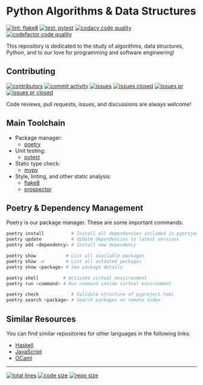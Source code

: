 # Python Algorithms & Data Structures

[![lint: flake8][1]][2] [![test: pytest][3]][4] [![codacy code quality][5]][6] [![codefactor code quality][7]][8]

This repository is dedicated to the study of algorithms, data structures,
Python, and to our love for programming and software engineering!

## Contributing

[![contributors][25]][26] [![commit activity][27]][28] [![issues][29]][30]
[![issues closed][31]][32] [![issues pr][33]][34] [![issues pr closed][35]][36]

Code reviews, pull requests, issues, and discussions are always welcome!

## Main Toolchain

- Package manager:
  - [poetry][80]
- Unit testing:
  - [pytest][81]
- Static type check:
  - [mypy][82]
- Style, linting, and other static analysis:
  - [flake8][83]
  - [prospector][84]

## Poetry & Dependency Management

Poetry is our package manager. These are some important commands.

```bash
poetry install          # Install all dependencies included in pyproject.toml
poetry update           # Update dependencies to latest versions
poetry add <dependency> # Install new dependency

poetry show           # List all available packages
poetry show -o        # List all outdated packages
poetry show <package> # See package details

poetry shell         # Activate virtual envvironment
poetry run <command> # Run command inside virtual environment

poetry check            # Validate structure of pyproject.toml
poetry search <package> # Search packages on remote index
```

## Similar Resources

You can find similar repositories for other languages in the following links:

- [Haskell][103]
- [JavaScript][101]
- [OCaml][102]

---

[![total lines][51]][52] [![code size][53]][54] [![repo size][55]][56]

[1]: https://img.shields.io/badge/lint-flake8-blue.svg
[2]: http://flake8.pycqa.org/
[3]: https://img.shields.io/badge/test-pytest-blue.svg
[4]: https://docs.pytest.org/
[5]: https://app.codacy.com/project/badge/Grade/7ffcb99f0c674b2abab6c7ed4915a280
[6]: https://www.codacy.com/gh/JCPedroza/algorithms-and-data-structures-py/dashboard?utm_source=github.com&amp;utm_medium=referral&amp;utm_content=JCPedroza/algorithms-and-data-structures-py&amp;utm_campaign=Badge_Grade
[7]: https://www.codefactor.io/repository/github/jcpedroza/algorithms-and-data-structures-py/badge
[8]: https://www.codefactor.io/repository/github/jcpedroza/algorithms-and-data-structures-py

[25]: https://img.shields.io/github/contributors/JCPedroza/algorithms-and-data-structures-py
[26]: https://github.com/JCPedroza/algorithms-and-data-structures-py/graphs/contributors
[27]: https://img.shields.io/github/commit-activity/m/JCPedroza/algorithms-and-data-structures-py
[28]: https://github.com/JCPedroza/algorithms-and-data-structures-py/graphs/commit-activity
[29]: https://img.shields.io/github/issues-raw/JCPedroza/algorithms-and-data-structures-py
[30]: https://github.com/JCPedroza/algorithms-and-data-structures-py/issues
[31]: https://img.shields.io/github/issues-closed-raw/JCPedroza/algorithms-and-data-structures-py
[32]: https://github.com/JCPedroza/algorithms-and-data-structures-py/issues
[33]: https://img.shields.io/github/issues-pr-raw/JCPedroza/algorithms-and-data-structures-py
[34]: https://github.com/JCPedroza/algorithms-and-data-structures-py/pulls
[35]: https://img.shields.io/github/issues-pr-closed-raw/JCPedroza/algorithms-and-data-structures-py
[36]: https://github.com/JCPedroza/algorithms-and-data-structures-py/pulls

[51]: https://img.shields.io/tokei/lines/github/jcpedroza/algorithms-and-data-structures-py
[52]: https://img.shields.io/tokei/lines/github/jcpedroza/algorithms-and-data-structures-py
[53]: https://img.shields.io/github/languages/code-size/jcpedroza/algorithms-and-data-structures-py
[54]: https://img.shields.io/github/languages/code-size/jcpedroza/algorithms-and-data-structures-py
[55]: https://img.shields.io/github/repo-size/jcpedroza/algorithms-and-data-structures-py
[56]: https://img.shields.io/github/repo-size/jcpedroza/algorithms-and-data-structures-py

[80]: https://python-poetry.org/
[81]: https://docs.pytest.org
[82]: http://mypy-lang.org/
[83]: https://flake8.pycqa.org/
[84]: https://prospector.landscape.io/en/master/

[101]: https://github.com/JCPedroza/algorithms-and-data-structures-js
[102]: https://github.com/JCPedroza/algorithms-and-data-structures-ocaml
[103]: https://github.com/JCPedroza/algorithms-and-data-structures-hs
